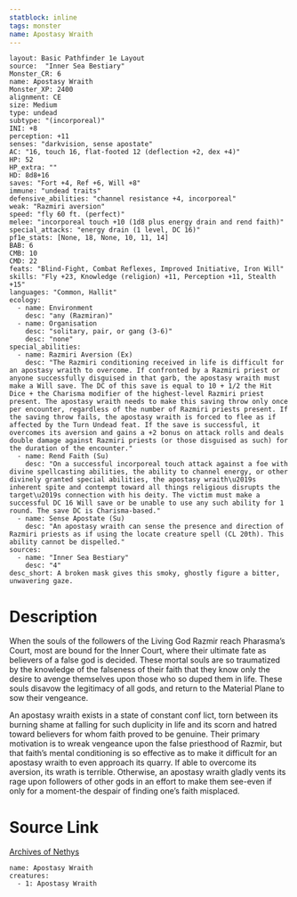 ```yaml
---
statblock: inline
tags: monster
name: Apostasy Wraith
---
```

```statblock
layout: Basic Pathfinder 1e Layout
source:  "Inner Sea Bestiary"
Monster_CR: 6
name: Apostasy Wraith
Monster_XP: 2400
alignment: CE
size: Medium
type: undead
subtype: "(incorporeal)"
INI: +8
perception: +11
senses: "darkvision, sense apostate"
AC: "16, touch 16, flat-footed 12 (deflection +2, dex +4)"
HP: 52
HP_extra: ""
HD: 8d8+16
saves: "Fort +4, Ref +6, Will +8"
immune: "undead traits"
defensive_abilities: "channel resistance +4, incorporeal"
weak: "Razmiri aversion"
speed: "fly 60 ft. (perfect)"
melee: "incorporeal touch +10 (1d8 plus energy drain and rend faith)"
special_attacks: "energy drain (1 level, DC 16)"
pf1e_stats: [None, 18, None, 10, 11, 14]
BAB: 6
CMB: 10
CMD: 22
feats: "Blind-Fight, Combat Reflexes, Improved Initiative, Iron Will"
skills: "Fly +23, Knowledge (religion) +11, Perception +11, Stealth +15"
languages: "Common, Hallit"
ecology:
  - name: Environment
    desc: "any (Razmiran)"
  - name: Organisation
    desc: "solitary, pair, or gang (3-6)"
    desc: "none"
special_abilities:
  - name: Razmiri Aversion (Ex)
    desc: "The Razmiri conditioning received in life is difficult for an apostasy wraith to overcome. If confronted by a Razmiri priest or anyone successfully disguised in that garb, the apostasy wraith must make a Will save. The DC of this save is equal to 10 + 1/2 the Hit Dice + the Charisma modifier of the highest-level Razmiri priest present. The apostasy wraith needs to make this saving throw only once per encounter, regardless of the number of Razmiri priests present. If the saving throw fails, the apostasy wraith is forced to flee as if affected by the Turn Undead feat. If the save is successful, it overcomes its aversion and gains a +2 bonus on attack rolls and deals double damage against Razmiri priests (or those disguised as such) for the duration of the encounter."
  - name: Rend Faith (Su)
    desc: "On a successful incorporeal touch attack against a foe with divine spellcasting abilities, the ability to channel energy, or other divinely granted special abilities, the apostasy wraith\u2019s inherent spite and contempt toward all things religious disrupts the target\u2019s connection with his deity. The victim must make a successful DC 16 Will save or be unable to use any such ability for 1 round. The save DC is Charisma-based."
  - name: Sense Apostate (Su)
    desc: "An apostasy wraith can sense the presence and direction of Razmiri priests as if using the locate creature spell (CL 20th). This ability cannot be dispelled."
sources:
  - name: "Inner Sea Bestiary"
    desc: "4"
desc_short: A broken mask gives this smoky, ghostly figure a bitter, unwavering gaze.
```
# Description
When the souls of the followers of the Living God Razmir reach Pharasma’s Court, most are bound for the Inner Court, where their ultimate fate as believers of a false god is decided. These mortal souls are so traumatized by the knowledge of the falseness of their faith that they know only the desire to avenge themselves upon those who so duped them in life. These souls disavow the legitimacy of all gods, and return to the Material Plane to sow their vengeance.

An apostasy wraith exists in a state of constant conf lict, torn between its burning shame at falling for such duplicity in life and its scorn and hatred toward believers for whom faith proved to be genuine. Their primary motivation is to wreak vengeance upon the false priesthood of Razmir, but that faith’s mental conditioning is so effective as to make it difficult for an apostasy wraith to even approach its quarry. If able to overcome its aversion, its wrath is terrible. Otherwise, an apostasy wraith gladly vents its rage upon followers of other gods in an effort to make them see-even if only for a moment-the despair of finding one’s faith misplaced.
# Source Link
[Archives of Nethys](https://aonprd.com/MonsterDisplay.aspx?ItemName=Apostasy%20Wraith)
```encounter-table
name: Apostasy Wraith
creatures:
  - 1: Apostasy Wraith
```
